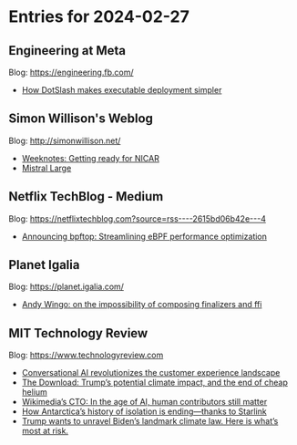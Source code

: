 # Entries for 2024-02-27
## Engineering at Meta 
Blog: https://engineering.fb.com/ 

- [How DotSlash makes executable deployment simpler](https://engineering.fb.com/2024/02/26/developer-tools/dotslash-meta-tech-podcast/)
## Simon Willison's Weblog 
Blog: http://simonwillison.net/ 

- [Weeknotes: Getting ready for NICAR](https://simonwillison.net/2024/Feb/27/weeknotes-getting-ready-for-nicar/#atom-everything)
- [Mistral Large](https://simonwillison.net/2024/Feb/26/mistral-large/#atom-everything)
## Netflix TechBlog - Medium 
Blog: https://netflixtechblog.com?source=rss----2615bd06b42e---4 

- [Announcing bpftop: Streamlining eBPF performance optimization](https://netflixtechblog.com/announcing-bpftop-streamlining-ebpf-performance-optimization-6a727c1ae2e5?source=rss----2615bd06b42e---4)
## Planet Igalia 
Blog: https://planet.igalia.com/ 

- [Andy Wingo: on the impossibility of composing finalizers and ffi](https://wingolog.org/archives/2024/02/26/on-the-impossibility-of-composing-finalizers-and-ffi)
## MIT Technology Review 
Blog: https://www.technologyreview.com 

- [Conversational AI revolutionizes the customer experience landscape](https://www.technologyreview.com/2024/02/26/1088846/conversational-ai-revolutionizes-the-customer-experience-landscape/)
- [The Download: Trump’s potential climate impact, and the end of cheap helium](https://www.technologyreview.com/2024/02/26/1088958/climate-impact-trump-cheap-helium/)
- [Wikimedia’s CTO: In the age of AI, human contributors still matter](https://www.technologyreview.com/2024/02/26/1088137/wikimedia-wikipedia-cto-selena-deckelmann-ai-human-contributions/)
- [How Antarctica’s history of isolation is ending—thanks to Starlink](https://www.technologyreview.com/2024/02/26/1088144/antarctica-starlink-elon-musk-satellite-internet/)
- [Trump wants to unravel Biden’s landmark climate law. Here is what’s most at risk.](https://www.technologyreview.com/2024/02/26/1088921/trump-wants-to-unravel-bidens-landmark-climate-law-here-is-whats-most-at-risk/)